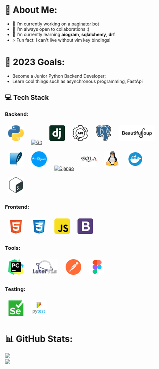 # 💫 About Me:
- 🔭 I’m currently working on a [paginator bot]() 
- 👯 I’m always open to collaborations :)
- 🌱 I’m currently learning **aiogram**, **sqlalchemy**, **drf**
- ⚡ Fun fact: I can't live without vim key bindings!

# 🥅 2023 Goals:
- Become a Junior Python Backend Developer; 
- Learn cool things such as asynchronous programming, FastApi
## 💻 Tech Stack

### **Backend**: 
<div>
    <a href="https://www.python.org/" target="_blank"><img style="margin: 10px" src="img/python-svgrepo-com.svg" alt="Python" height="50" /></a>  
    <a href="https://github.com/" target="_blank"><img style="margin: 10px" src="https://profilinator.rishav.dev/skills-assets/git-scm-icon.svg" alt="Git" height="50" /></a>
    <a href="#" target="_blank"><img style="margin: 10px" src="img/django-icon-svgrepo-com.svg" alt="Django" height="50" /></a>
    <a href="#" target="_blank"><img style="margin: 10px" src="img/api.svg" alt="Django" height="50" /></a>
    <a href="#" target="_blank"><img style="margin: 10px" src="img/postgresql-svgrepo-com.svg" alt="Django" height="50" /></a>
    <a href="#" target="_blank"><img style="margin: 10px" src="img/bs4.png" alt="Django" height="50" /></a>
    <a href="#" target="_blank"><img style="margin: 10px" src="img/sqlite-svgrepo-com.svg" alt="Django" height="50" /></a>
    <a href="#" target="_blank"><img style="margin: 10px" src="img/aiogram.webp" alt="Django" height="50" /></a>
    <a href="#" target="_blank"><img style="margin: 10px" src="img/pydantic.avif" alt="Django" height="50" /></a>
    <a href="#" target="_blank"><img style="margin: 10px" src="img/sqlalchemy.png" alt="Django" height="50" /></a>
    <a href="#" target="_blank"><img style="margin: 10px" src="img/linux-tux-svgrepo-com.svg" alt="Django" height="50" /></a>
    <a href="#" target="_blank"><img style="margin: 10px" src="img/docker-svgrepo-com.svg" alt="Django" height="50" /></a>
    <a href="#" target="_blank"><img style="margin: 10px" src="img/bash-icon-svgrepo-com.svg" alt="Django" height="50" /></a>
</div>

### **Frontend**: 
<div>
    <a href="#" target="_blank"><img style="margin: 10px" src="img/html-5-svgrepo-com.svg" alt="Django" height="50" /></a>
    <a href="#" target="_blank"><img style="margin: 10px" src="img/css-3-svgrepo-com.svg" alt="Django" height="50" /></a>
    <a href="#" target="_blank"><img style="margin: 10px" src="img/javascript-svgrepo-com.svg" alt="Django" height="50" /></a>
    <a href="#" target="_blank"><img style="margin: 10px" src="img/bootstrap-svgrepo-com.svg" alt="Django" height="50" /></a>
</div>

### **Tools**: 
<div>
    <a href="#" target="_blank"><img style="margin: 10px" src="img/pycharm-svgrepo-com.svg" alt="Django" height="50" /></a>
    <a href="#" target="_blank"><img style="margin: 10px" src="img/lunarvim_logo-ea848294964e3ff5fd5af2ea28e2f23f.png" alt="Django" height="50" /></a>
    <a href="#" target="_blank"><img style="margin: 10px" src="img/postman-icon-svgrepo-com.svg" alt="Django" height="50" /></a>
    <a href="#" target="_blank"><img style="margin: 10px" src="img/figma-svgrepo-com.svg" alt="Django" height="50" /></a>
</div>

### **Testing**: 
<div>
    <a href="#" target="_blank"><img style="margin: 10px" src="img/selenium-svgrepo-com.svg" alt="Django" height="50" /></a>
    <a href="#" target="_blank"><img style="margin: 10px" src="img/Pytest_logo.svg.png" alt="Django" height="50" /></a>
</div>


# 📊 GitHub Stats:
![](https://github-readme-stats.vercel.app/api?username=surgeonofdeaths&theme=dark&hide_border=true&include_all_commits=false&count_private=true)<br/>
![](https://github-readme-streak-stats.herokuapp.com/?user=surgeonofdeaths&theme=dark&hide_border=true)<br/>


